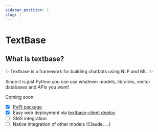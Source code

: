 ```yaml
---
sidebar_position: 1
slug: /
---
```


# TextBase

## What is textbase?
:sparkles: Textbase is a framework for building chatbots using NLP and ML. :sparkles:

Since it is just Python you can use whatever models, libraries, vector databases and APIs you want!

Coming soon:
- [x] [PyPI package](https://pypi.org/project/textbase-client/)
- [x] Easy web deployment via [textbase-client deploy](../docs/deployment/deploy-from-cli.md)
- [ ] SMS integration
- [ ] Native integration of other models (Claude, ...)